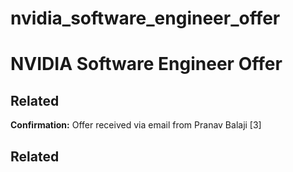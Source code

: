 # nvidia_software_engineer_offer

# NVIDIA Software Engineer Offer





## Related

**Confirmation:** Offer received via email from Pranav Balaji [3]


## Related

